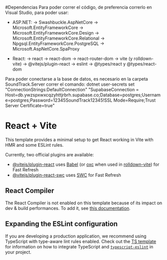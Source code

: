 #Dependencias
Para poder correr el código, de preferencia correrlo en Visual Studio, para poder usar:
- ASP.NET:
-> Swashbuckle.AspNetCore
-> Microsoft.EntityFrameworkCore
-> Microsoft.EntityFrameworkCore.Design
-> Microsoft.EntityFrameworkCore.Relational
-> Npgsql.EntityFrameworkCore.PostgreSQL
-> Microsoft.AspNetCore.SpaProxy

- React:
-> react
-> react-dom
-> react-router-dom
-> vite (y rolldown-vite)
-> @vitejs/plugin-react
-> eslint
-> @types/react y @types/react-dom

Para poder conectarse a la base de datos, es necesario en la carpeta SoundTrack.Server correr el comando: dotnet user-secrets set "ConnectionStrings:DefaultConnection" "SupabaseConnection = Host=db.ywzspxwxcqzyhttjrbrh.supabase.co;Database=postgres;Username=postgres;Password=12345SoundTrack12345!SSL Mode=Require;Trust Server Certificate=true"

# React + Vite

This template provides a minimal setup to get React working in Vite with HMR and some ESLint rules.

Currently, two official plugins are available:

- [@vitejs/plugin-react](https://github.com/vitejs/vite-plugin-react/blob/main/packages/plugin-react) uses [Babel](https://babeljs.io/) (or [oxc](https://oxc.rs) when used in [rolldown-vite](https://vite.dev/guide/rolldown)) for Fast Refresh
- [@vitejs/plugin-react-swc](https://github.com/vitejs/vite-plugin-react/blob/main/packages/plugin-react-swc) uses [SWC](https://swc.rs/) for Fast Refresh

## React Compiler

The React Compiler is not enabled on this template because of its impact on dev & build performances. To add it, see [this documentation](https://react.dev/learn/react-compiler/installation).

## Expanding the ESLint configuration

If you are developing a production application, we recommend using TypeScript with type-aware lint rules enabled. Check out the [TS template](https://github.com/vitejs/vite/tree/main/packages/create-vite/template-react-ts) for information on how to integrate TypeScript and [`typescript-eslint`](https://typescript-eslint.io) in your project.
